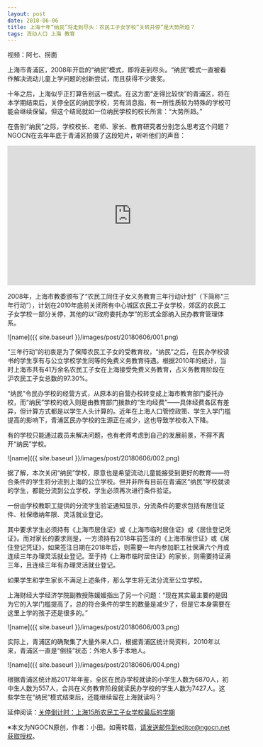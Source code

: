 ```yaml
---
layout: post
date: 2018-06-06
title: 上海十年“纳民”将走到尽头：农民工子女学校“关转并停”是大势所趋？
tags: 流动人口 上海 教育
---
```


视频：阿七、捞面

上海市青浦区，2008年开启的“纳民”模式，即将走到尽头。“纳民”模式一直被看作解决流动儿童上学问题的创新尝试，而且获得不少褒奖。

十年之后，上海似乎正打算告别这一模式。在这方面“走得比较快”的青浦区，将在本学期结束后，关停全区的纳民学校，另有消息指，有一所性质较为特殊的学校可能会继续保留。但这个结局就如一位纳民学校的校长所言：“大势所趋。”

在告别“纳民”之际，学校校长、老师、家长、教育研究者分别怎么思考这个问题？NGOCN在去年年底于青浦区拍摄了这段短片，听听他们的声音：

<iframe width="560" height="315" src="https://www.youtube.com/embed/gqcUbbi3yQ4" frameborder="0" allow="autoplay; encrypted-media" allowfullscreen></iframe>

<!--more-->



2008年，上海市教委颁布了“农民工同住子女义务教育三年行动计划”（下简称“三年行动”），计划在2010年底前关闭所有中心城区农民工子女学校，郊区的农民工子女学校一部分关停，其他的以“政府委托办学”的形式全部纳入民办教育管理体系。

![name]({{ site.baseurl }}/images/post/20180606/001.png)


“三年行动”的初衷是为了保障农民工子女的受教育权，“纳民”之后，在民办学校读书的学生享有与公立学校学生同等的免费义务教育待遇。根据2010年的统计，当时上海市共有41万余名农民工子女在上海接受免费义务教育，占义务教育阶段在沪农民工子女总数的97.30%。

“纳民”令民办学校的经营方式，从原本的自营办校转变成上海市教育部门委托办校，而“纳民”学校的收入则是由教育部门拨款的“生均经费”——具体经费各区有差异，但计算方式都是以学生人头计算的。近年在上海人口管控政策、学生入学门槛提高的影响下，青浦区民办学校的生源正在减少，这也导致学校收入下降。

有的学校只能通过裁员来解决问题，也有老师考虑到自己的发展前景，不得不离开“纳民”学校。

![name]({{ site.baseurl }}/images/post/20180606/002.png)

据了解，本次关闭“纳民”学校，原意也是希望流动儿童能接受到更好的教育——符合条件的学生将分流到上海的公立学校。但并非所有目前在青浦区“纳民”学校就读的学生，都能分流到公立学校，学生必须再次进行条件验证。

一份由学校教职工提供的分流学生验证通知显示，分流条件的要求包括有居住证件、社保缴纳年限、灵活就业登记。

其中要求学生必须持有《上海市居住证》或《上海市临时居住证》或《居住登记凭证》。而对家长的要求则是，一方须持有2018年前签注的《上海市居住证》或《居住登记凭证》，如果签注日期在2018年后，则需要一年内参加职工社保满六个月或连续三年办理灵活就业登记。至于持《上海市临时居住证》的家长，则需要持证满三年，且连续三年有办理灵活就业登记。

如果学生和学生家长不满足上述条件，那么学生将无法分流至公立学校。

上海财经大学经济学院副教授陈媛媛指出了另一个问题：“现在其实最主要的是因为它的入学门槛提高了，总的符合条件的学生的数量是减少了，但是它本身需要在这里上学的孩子还是很多的。”

![name]({{ site.baseurl }}/images/post/20180606/003.png)

实际上，青浦区的确聚集了大量外来人口，根据青浦区统计局资料，2010年以来，青浦区一直是“倒挂”状态：外地人多于本地人。

![name]({{ site.baseurl }}/images/post/20180606/004.png)

根据青浦区统计局2017年年鉴，全区在民办学校就读的小学生人数为6870人，初中生人数为557人，合共在义务教育阶段就读民办学校的学生人数为7427人。这些学生在“纳民”模式结束后，还能继续留在上海就读吗？

延伸阅读：[关停倒计时：上海15所农民工子女学校最后的学期](http://ccswatch.org/last-semester-of-15-migrants-school-in-Shanghai/)

※本文为NGOCN原创，作者：小田。如需转载，请发送邮件到editor@ngocn.net获取授权。

